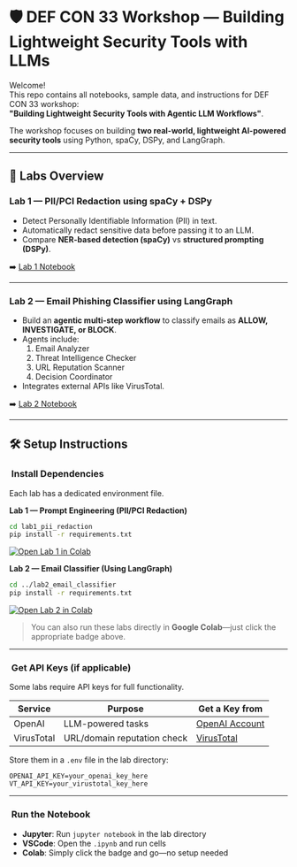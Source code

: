 # 🛡️ DEF CON 33 Workshop — Building Lightweight Security Tools with LLMs

Welcome!  
This repo contains all notebooks, sample data, and instructions for DEF CON 33 workshop:  
**"Building Lightweight Security Tools with Agentic LLM Workflows"**.

The workshop focuses on building **two real-world, lightweight AI-powered security tools** using Python, spaCy, DSPy, and LangGraph.

---

## 📂 Labs Overview

### **Lab 1 — PII/PCI Redaction using spaCy + DSPy**
- Detect Personally Identifiable Information (PII) in text.
- Automatically redact sensitive data before passing it to an LLM.
- Compare **NER-based detection (spaCy)** vs **structured prompting (DSPy)**.

➡️ [Lab 1 Notebook](Part-2/lab1_pii_redaction/Lab_1_Prompt_Engineering.ipynb)

---

### **Lab 2 — Email Phishing Classifier using LangGraph**
- Build an **agentic multi-step workflow** to classify emails as **ALLOW, INVESTIGATE, or BLOCK**.
- Agents include:
  1. Email Analyzer
  2. Threat Intelligence Checker
  3. URL Reputation Scanner
  4. Decision Coordinator
- Integrates external APIs like VirusTotal.

➡️ [Lab 2 Notebook](Part-2/lab2_email_classifier/Lab_2_Email_Classifier_Using_Langraph.ipynb)

---

## 🛠️ Setup Instructions

### ​​​ Install Dependencies
Each lab has a dedicated environment file.

**Lab 1 — Prompt Engineering (PII/PCI Redaction)**  
```bash
cd lab1_pii_redaction
pip install -r requirements.txt
```  
[![Open Lab 1 in Colab](https://colab.research.google.com/assets/colab-badge.svg)](https://colab.research.google.com/github/RitikaVerma7/DEFCON33/blob/main/part-2/lab1_pii_redaction/Lab_1_Prompt_Engineering.ipynb)

**Lab 2 — Email Classifier (Using LangGraph)**  
```bash
cd ../lab2_email_classifier
pip install -r requirements.txt
```  
[![Open Lab 2 in Colab](https://colab.research.google.com/assets/colab-badge.svg)](https://colab.research.google.com/github/RitikaVerma7/DEFCON33/blob/main/part-2/lab2_email_classifier/Lab_2_Email_Classifier_Using_Langraph.ipynb)

>  You can also run these labs directly in **Google Colab**—just click the appropriate badge above.

---

### ​​​ Get API Keys (if applicable)
Some labs require API keys for full functionality.

| Service     | Purpose                     | Get a Key from               |
|-------------|-----------------------------|-------------------------------|
| OpenAI      | LLM-powered tasks           | [OpenAI Account](https://platform.openai.com/account/api-keys) |
| VirusTotal  | URL/domain reputation check | [VirusTotal](https://www.virustotal.com/gui/join-us)         |

Store them in a `.env` file in the lab directory:

```env
OPENAI_API_KEY=your_openai_key_here
VT_API_KEY=your_virustotal_key_here
```

---

### ​​​ Run the Notebook
- **Jupyter**: Run `jupyter notebook` in the lab directory
- **VSCode**: Open the `.ipynb` and run cells
- **Colab**: Simply click the badge and go—no setup needed
